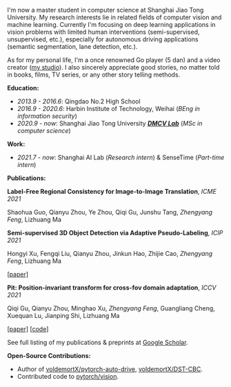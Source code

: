 I'm now a master student in computer science at Shanghai Jiao Tong University. My research interests lie in related fields of computer vision and machine learning. Currently I'm focusing on deep learning applications in vision problems with limited human interventions (semi-supervised, unsupervised, etc.), especially for autonomous driving applications (semantic segmentation, lane detection, etc.).

As for my personal life, I'm a once renowned Go player (5 dan) and a video creator ([my studio](http://www.xianstudio.cn)). I also sincerely appreciate good stories, no matter told in books, films, TV series, or any other story telling methods.

**Education:**
- *2013.9 - 2016.6*: Qingdao No.2 High School
- *2016.9 - 2020.6*: Harbin Institute of Technology, Weihai (*BEng in information security*)
- *2020.9 - now*: Shanghai Jiao Tong University ***[DMCV Lab](http://dmcv.sjtu.edu.cn/)*** (*MSc in computer science*)

**Work:**
- *2021.7 - now*: Shanghai AI Lab (*Research intern*) & SenseTime (*Part-time intern*)

**Publications:**

**Label-Free Regional Consistency for Image-to-Image Translation**, *ICME 2021*

Shaohua Guo, Qianyu Zhou, Ye Zhou, Qiqi Gu, Junshu Tang, *Zhengyang Feng*, Lizhuang Ma

**Semi-supervised 3D Object Detection via Adaptive Pseudo-Labeling**, *ICIP 2021*

Hongyi Xu, Fengqi Liu, Qianyu Zhou, Jinkun Hao, Zhijie Cao, *Zhengyang Feng*, Lizhuang Ma

[\[paper\]](https://arxiv.org/pdf/2108.06649.pdf)

**Pit: Position-invariant transform for cross-fov domain adaptation**, *ICCV 2021*

Qiqi Gu, Qianyu Zhou, Minghao Xu, *Zhengyang Feng*, Guangliang Cheng, Xuequan Lu, Jianping Shi, Lizhuang Ma

[\[paper\]](https://arxiv.org/pdf/2108.07142.pdf) [\[code\]](https://github.com/sheepooo/PIT-Position-Invariant-Transform)

See full listing of my publications & preprints at [Google Scholar](https://scholar.google.com/citations?user=WFoZVjEAAAAJ).

**Open-Source Contributions:**
- Author of [voldemortX/pytorch-auto-drive](https://github.com/voldemortX/pytorch-auto-drive), [voldemortX/DST-CBC](https://github.com/voldemortX/DST-CBC).
- Contributed code to [pytorch/vision](https://github.com/pytorch/vision).

